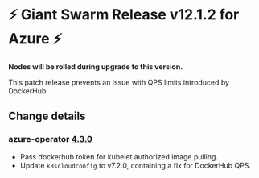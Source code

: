 # :zap: Giant Swarm Release v12.1.2 for Azure :zap:

**Nodes will be rolled during upgrade to this version.**

This patch release prevents an issue with QPS limits introduced by DockerHub.

## Change details

### azure-operator [4.3.0](https://github.com/giantswarm/azure-operator/compare/v4.2.0...v4.3.0)
- Pass dockerhub token for kubelet authorized image pulling.
- Update `k8scloudconfig` to v7.2.0, containing a fix for DockerHub QPS.

